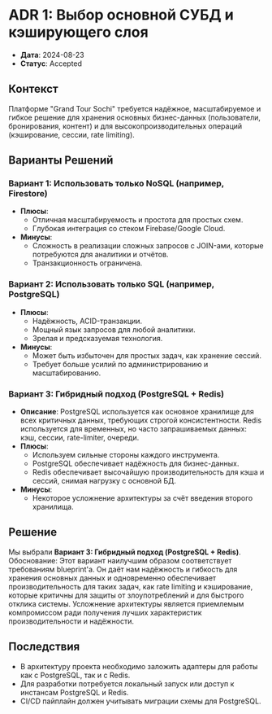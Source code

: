 # ADR 1: Выбор основной СУБД и кэширующего слоя

- **Дата**: 2024-08-23
- **Статус**: Accepted

## Контекст
Платформе "Grand Tour Sochi" требуется надёжное, масштабируемое и гибкое решение для хранения основных бизнес-данных (пользователи, бронирования, контент) и для высокопроизводительных операций (кэширование, сессии, rate limiting).

## Варианты Решений

### Вариант 1: Использовать только NoSQL (например, Firestore)
- **Плюсы**:
  - Отличная масштабируемость и простота для простых схем.
  - Глубокая интеграция со стеком Firebase/Google Cloud.
- **Минусы**:
  - Сложность в реализации сложных запросов с JOIN-ами, которые потребуются для аналитики и отчётов.
  - Транзакционность ограничена.

### Вариант 2: Использовать только SQL (например, PostgreSQL)
- **Плюсы**:
  - Надёжность, ACID-транзакции.
  - Мощный язык запросов для любой аналитики.
  - Зрелая и предсказуемая технология.
- **Минусы**:
  - Может быть избыточен для простых задач, как хранение сессий.
  - Требует больше усилий по администрированию и масштабированию.

### Вариант 3: Гибридный подход (PostgreSQL + Redis)
- **Описание**: PostgreSQL используется как основное хранилище для всех критичных данных, требующих строгой консистентности. Redis используется для временных, но часто запрашиваемых данных: кэш, сессии, rate-limiter, очереди.
- **Плюсы**:
  - Используем сильные стороны каждого инструмента.
  - PostgreSQL обеспечивает надёжность для бизнес-данных.
  - Redis обеспечивает высочайшую производительность для кэша и сессий, снимая нагрузку с основной БД.
- **Минусы**:
  - Некоторое усложнение архитектуры за счёт введения второго хранилища.

## Решение
Мы выбрали **Вариант 3: Гибридный подход (PostgreSQL + Redis)**.
Обоснование: Этот вариант наилучшим образом соответствует требованиям blueprint'а. Он даёт нам надёжность и гибкость для хранения основных данных и одновременно обеспечивает производительность для таких задач, как rate limiting и кэширование, которые критичны для защиты от злоупотреблений и для быстрого отклика системы. Усложнение архитектуры является приемлемым компромиссом ради получения лучших характеристик производительности и надёжности.

## Последствия
- В архитектуру проекта необходимо заложить адаптеры для работы как с PostgreSQL, так и с Redis.
- Для разработки потребуется локальный запуск или доступ к инстансам PostgreSQL и Redis.
- CI/CD пайплайн должен учитывать миграции схемы для PostgreSQL.
